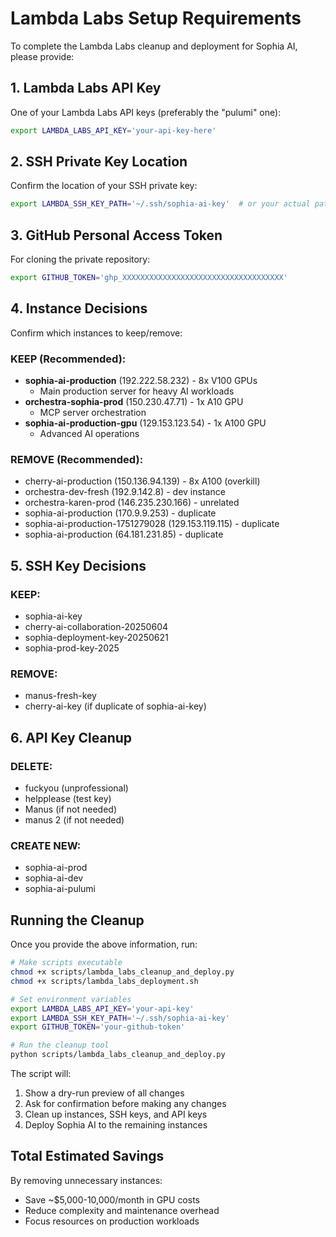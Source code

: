 # Lambda Labs Setup Requirements

To complete the Lambda Labs cleanup and deployment for Sophia AI, please provide:

## 1. Lambda Labs API Key
One of your Lambda Labs API keys (preferably the "pulumi" one):
```bash
export LAMBDA_LABS_API_KEY='your-api-key-here'
```

## 2. SSH Private Key Location
Confirm the location of your SSH private key:
```bash
export LAMBDA_SSH_KEY_PATH='~/.ssh/sophia-ai-key'  # or your actual path
```

## 3. GitHub Personal Access Token
For cloning the private repository:
```bash
export GITHUB_TOKEN='ghp_XXXXXXXXXXXXXXXXXXXXXXXXXXXXXXXXXXXX'
```

## 4. Instance Decisions
Confirm which instances to keep/remove:

### KEEP (Recommended):
- **sophia-ai-production** (192.222.58.232) - 8x V100 GPUs
  - Main production server for heavy AI workloads
- **orchestra-sophia-prod** (150.230.47.71) - 1x A10 GPU
  - MCP server orchestration
- **sophia-ai-production-gpu** (129.153.123.54) - 1x A100 GPU
  - Advanced AI operations

### REMOVE (Recommended):
- cherry-ai-production (150.136.94.139) - 8x A100 (overkill)
- orchestra-dev-fresh (192.9.142.8) - dev instance
- orchestra-karen-prod (146.235.230.166) - unrelated
- sophia-ai-production (170.9.9.253) - duplicate
- sophia-ai-production-1751279028 (129.153.119.115) - duplicate
- sophia-ai-production (64.181.231.85) - duplicate

## 5. SSH Key Decisions

### KEEP:
- sophia-ai-key
- cherry-ai-collaboration-20250604
- sophia-deployment-key-20250621
- sophia-prod-key-2025

### REMOVE:
- manus-fresh-key
- cherry-ai-key (if duplicate of sophia-ai-key)

## 6. API Key Cleanup

### DELETE:
- fuckyou (unprofessional)
- helpplease (test key)
- Manus (if not needed)
- manus 2 (if not needed)

### CREATE NEW:
- sophia-ai-prod
- sophia-ai-dev
- sophia-ai-pulumi

## Running the Cleanup

Once you provide the above information, run:

```bash
# Make scripts executable
chmod +x scripts/lambda_labs_cleanup_and_deploy.py
chmod +x scripts/lambda_labs_deployment.sh

# Set environment variables
export LAMBDA_LABS_API_KEY='your-api-key'
export LAMBDA_SSH_KEY_PATH='~/.ssh/sophia-ai-key'
export GITHUB_TOKEN='your-github-token'

# Run the cleanup tool
python scripts/lambda_labs_cleanup_and_deploy.py
```

The script will:
1. Show a dry-run preview of all changes
2. Ask for confirmation before making any changes
3. Clean up instances, SSH keys, and API keys
4. Deploy Sophia AI to the remaining instances

## Total Estimated Savings

By removing unnecessary instances:
- Save ~$5,000-10,000/month in GPU costs
- Reduce complexity and maintenance overhead
- Focus resources on production workloads
